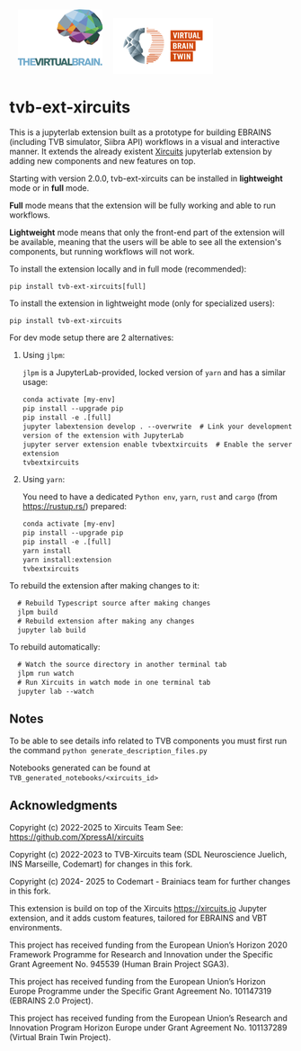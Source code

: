 <p>
    <img src="style/icons/TVB_logo.svg" alt="TVB logo" title="TVB" height="100" style="padding: 15px"/>
    <img src="style/icons/VBT_logo.svg" alt="VBT logo" title="VBT" height="100"  />
</p>

# tvb-ext-xircuits

This is a jupyterlab extension built as a prototype for building EBRAINS 
(including TVB simulator, Siibra API) workflows in a visual and interactive manner. It 
extends the already existent [Xircuits](https://xircuits.io/) jupyterlab extension 
by adding new components and new features on top.

Starting with version 2.0.0, tvb-ext-xircuits can be installed in **lightweight** mode or in **full** mode.

**Full** mode means that the extension will be fully working and able to run workflows.

**Lightweight** mode means that only the front-end part of the extension will be available, meaning that the users will 
be able to see all the extension's components, but running workflows will not work.

To install the extension locally and in full mode (recommended):

    pip install tvb-ext-xircuits[full]


To install the extension in lightweight mode (only for specialized users):

    pip install tvb-ext-xircuits


For dev mode setup there are 2 alternatives:
1. Using `jlpm`:

    `jlpm` is a JupyterLab-provided, locked version of `yarn` and has a similar usage:

    ```
    conda activate [my-env]
    pip install --upgrade pip
    pip install -e .[full]
    jupyter labextension develop . --overwrite  # Link your development version of the extension with JupyterLab
    jupyter server extension enable tvbextxircuits  # Enable the server extension
    tvbextxircuits
    ```

2. Using `yarn`:

    You need to have a dedicated `Python env`, `yarn`, `rust` and `cargo` (from https://rustup.rs/) prepared:
   
    ```
    conda activate [my-env]
    pip install --upgrade pip
    pip install -e .[full]
    yarn install
    yarn install:extension
    tvbextxircuits
    ```
    
To rebuild the extension after making changes to it:

      # Rebuild Typescript source after making changes
      jlpm build
      # Rebuild extension after making any changes
      jupyter lab build

To rebuild automatically:

      # Watch the source directory in another terminal tab
      jlpm run watch
      # Run Xircuits in watch mode in one terminal tab
      jupyter lab --watch

##  Notes
To be able to see details info related to TVB components you must first run the command `python generate_description_files.py`

Notebooks generated can be found at `TVB_generated_notebooks/<xircuits_id>`

##  Acknowledgments

Copyright (c) 2022-2025 to Xircuits Team See: https://github.com/XpressAI/xircuits

Copyright (c) 2022-2023 to TVB-Xircuits team (SDL Neuroscience Juelich, INS Marseille, Codemart) for changes in this fork.

Copyright (c) 2024- 2025 to Codemart - Brainiacs team for further changes in this fork.

This extension is build on top of the Xircuits https://xircuits.io Jupyter extension, and it adds custom features, tailored for EBRAINS and VBT environments.

This project has received funding from the European Union’s Horizon 2020 Framework Programme for Research and Innovation under the Specific Grant Agreement No. 945539 (Human Brain Project SGA3).

This project has received funding from the European Union’s Horizon Europe Programme under the Specific Grant Agreement No. 101147319 (EBRAINS 2.0 Project).

This project has received funding from the European Union’s Research and Innovation Program Horizon Europe under Grant Agreement No. 101137289 (Virtual Brain Twin Project).
